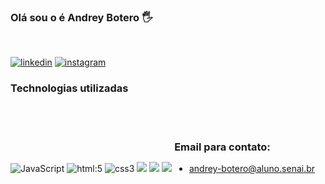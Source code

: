 ### Olá sou o é Andrey Botero 🖐
<br/>

[![linkedin](https://img.shields.io/badge/LinkedIn-0077B5?style=for-the-badge&logo=linkedin&logoColor=white)](https://www.linkedin.com/in/andrey-botero-7a5a98264/)
[![instagram](https://img.shields.io/badge/Instagram-E4405F?style=for-the-badge&logo=instagram&logoColor=white)](https://www.instagram.com/eu__53/)

### Technologias utilizadas 

<div style="display: inline-block"><br/>

<img aling="center" alt="JavaScript" src="https://img.shields.io/badge/JavaScript-F7DF1E?style=for-the-badge&logo=javascript&logoColor=black">
<img aling="center" alt="html:5" src="https://img.shields.io/badge/HTML5-E34F26?style=for-the-badge&logo=html5&logoColor=black">
<img aling="center" alt="css3" src="https://img.shields.io/badge/CSS3-1572B6?style=for-the-badge&logo=css3&logoColor=black">
<img aling="center" alt"next.js" src="https://img.shields.io/badge/Next-black?style=for-the-badge&logo=next.js&logoColor=white">
<img aling="center" alt"next.js" src="https://img.shields.io/badge/node.js-6DA55F?style=for-the-badge&logo=node.js&logoColor=white">
<img aling="center" alt"next.js" src="https://img.shields.io/badge/react-%2320232a.svg?style=for-the-badge&logo=react&logoColor=%2361DAFB">



<div style="display: inline-block"><br/>

### Email para contato:

- andrey-botero@aluno.senai.br
